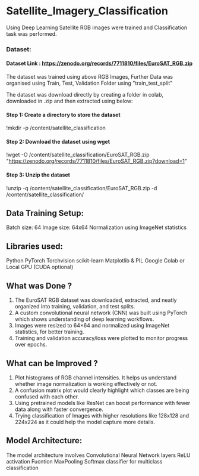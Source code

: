 # Satellite_Imagery_Classification 
Using Deep Learning Satellite RGB images were trained and Classification task was performed. 

### Dataset: 
#### Dataset Link : https://zenodo.org/records/7711810/files/EuroSAT_RGB.zip
The dataset was trained using above RGB Images, Further Data was organised using Train, Test, Validation Folder using "train_test_split"

The dataset was download directly by creating a folder in colab, downloaded in .zip and then extracted using below:

#### Step 1: Create a directory to store the dataset
!mkdir -p /content/satellite_classification

#### Step 2: Download the dataset using wget
!wget -O /content/satellite_classification/EuroSAT_RGB.zip "https://zenodo.org/records/7711810/files/EuroSAT_RGB.zip?download=1"

#### Step 3: Unzip the dataset
!unzip -q /content/satellite_classification/EuroSAT_RGB.zip -d /content/satellite_classification/


## Data Training Setup:
Batch size: 64
Image size: 64x64
Normalization using ImageNet statistics

## Libraries used:
Python
PyTorch
Torchvision
scikit-learn
Matplotlib & PIL
Google Colab or Local GPU (CUDA optional)

## What was Done ?
1. The EuroSAT RGB dataset was downloaded, extracted, and neatly organized into training, validation, and test splits.
2. A custom convolutional neural network (CNN) was built using PyTorch which shows understanding of deep learning workflows.
3. Images were resized to 64×64 and normalized using ImageNet statistics, for better training.
4. Training and validation accuracy/loss were plotted to monitor progress over epochs.
   
## What can be Improved ?
1. Plot histograms of RGB channel intensities. It helps us understand whether image normalization is working effectively or not.
2. A confusion matrix plot would clearly highlight which classes are being confused with each other.
3. Using pretrained models like ResNet can boost performance with fewer data along with faster convergence.
4. Trying classification of Images with higher resolutions like 128x128 and 224x224 as it could help the model capture more details.

## Model Architecture: 
The model architecture involves
Convolutional Neural Network layers
ReLU activation Fucntion
MaxPooling 
Softmax classifier for multiclass classification
